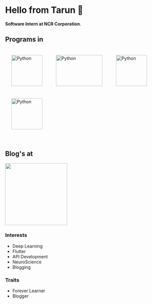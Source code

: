 # Hello from Tarun 👋

<b>Software Intern at NCR Corporation</b>.
<br>

## Programs in

<div class="row">
    <img src="https://howtolearn.me/wp-content/uploads/2014/04/python-logo.png" width=100 height=100 align="middle" hspace="20" vspace="20" alt="Python">
    <img src="https://cdn-images-1.medium.com/max/1200/0*JWyRX0OvflgVHFUF" width=150 height=100 align="middle" hspace="20" vspace="20" alt="Python">
    <img src="https://th.bing.com/th/id/OIP.J6Wow2smEdZ0uVRNT1useAHaGi?pid=Api&rs=1" width=100 height=100 align="middle" hspace="20" vspace="20" alt="Python">
    <img src="https://upload.wikimedia.org/wikipedia/commons/thumb/7/7a/C_Sharp_logo.svg/1200px-C_Sharp_logo.svg.png" width=100 height=100 align="middle" hspace="20" vspace="20" alt="Python">
</div>
<br>

## Blog's at

<a href="https://learnai1.home.blog/"><img src="https://learnai1home.files.wordpress.com/2020/05/cropped-helloworld.png?w=300" height=200 width=200></a>

### Interests

* Deep Learning
* Flutter
* API Development
* NeuroScience
* Blogging
### Traits

* Forever Learner
* Blogger
